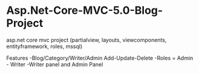 # Asp.Net-Core-MVC-5.0-Blog-Project
asp.net core mvc project
(partialview, layouts, viewcomponents, entityframework, roles, mssql)

Features
-Blog/Category/Writer/Admin  Add-Update-Delete
-Roles = Admin - Writer
-Writer panel and Admin Panel
